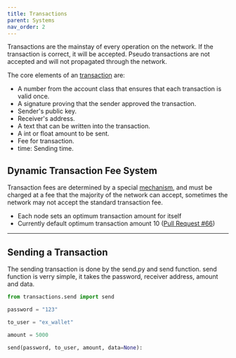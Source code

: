 ```yaml
---
title: Transactions
parent: Systems
nav_order: 2
---
```


Transactions are the mainstay of every operation on the network. If the transaction is correct, it will be accepted.
Pseudo transactions are not accepted and will not propagated through the network.

The core elements of an [transaction](https://github.com/Decentra-Network/Decentra-Network/blob/master/decentra_network/transactions/transaction.py#L13) are:

- A number from the account class that ensures that
  each transaction is valid once.
- A signature proving that the sender approved the transaction.
- Sender's public key.
- Receiver's address.
- A text that can be written into the transaction.
- A int or float amount to be sent.
- Fee for transaction.
- time: Sending time.

## Dynamic Transaction Fee System

Transaction fees are determined by a special [mechanism](https://github.com/Decentra-Network/Decentra-Network/blob/master/decentra_network/blockchain/block/block_main.py#L292), and must be charged at a fee that the majority of the network can accept, sometimes the network may not accept the standard transaction fee.

- Each node sets an optimum transaction amount for itself
- Currently default optimum transaction amount 10 ([Pull Request #66](https://github.com/Decentra-Network/Decentra-Network/commit/82e124919e8031fed1a784bf5ddb023febb8a587#diff-17332442b68875a6b66bd4989c8ed80c22ce1c836445aa7042145b0c0627cf30R62))

---

## Sending a Transaction

The sending transaction is done by the send.py and send function.
send function is verry simple, it takes the password, receiver address, amount and data.

```python
from transactions.send import send

password = "123"

to_user = "ex_wallet"

amount = 5000

send(password, to_user, amount, data=None):
```
